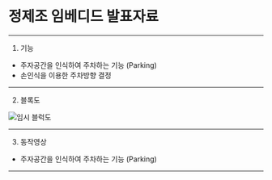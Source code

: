 
# 정제조 임베디드 발표자료
---
1. 기능

- 주자공간을 인식하여 주차하는 기능 (Parking)
- 손인식을 이용한 주차방향 결정

---
2. 블록도

![임시 블럭도](https://github.com/rkskwhdgh123/Capstone-Design/assets/103232943/71d3cb20-68c2-4af6-a1a9-4e9cf99fc227)


---
3. 동작영상


- 주자공간을 인식하여 주차하는 기능 (Parking)



---
